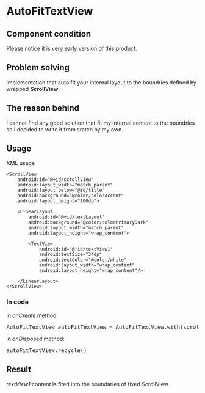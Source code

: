 # AutoFitTextView

## Component condition
Please notice it is very early version of this product.

## Problem solving
Implementation that auto fit your internal layout to the boundries defined by wrapped **ScrollView**.

## The reason behind
I cannot find any good solution that fit my internal content to the boundries so I decided to write it from sratch by my own.

## Usage
XML usage

	<ScrollView
        android:id="@+id/scrollView"
        android:layout_width="match_parent"
        android:layout_below="@id/title"
        android:background="@color/colorAccent"
        android:layout_height="100dp">

        <LinearLayout
            android:id="@+id/textLayout"
            android:background="@color/colorPrimaryDark"
            android:layout_width="match_parent"
            android:layout_height="wrap_content">

            <TextView
                android:id="@+id/textView1"
                android:textSize="34dp"
                android:textColor="@color/white"
                android:layout_width="wrap_content"
                android:layout_height="wrap_content"/>

        </LinearLayout>
    </ScrollView>
	
### In code

in *onCreate* method:
<pre>AutoFitTextView autoFitTextView = AutoFitTextView.with(scrollView, textLayout);</pre>

in *onDisposed* method:
<pre>autoFitTextView.recycle()</pre>

## Result
*textView1* content is fited into the boundaries of fixed ScrollView.







